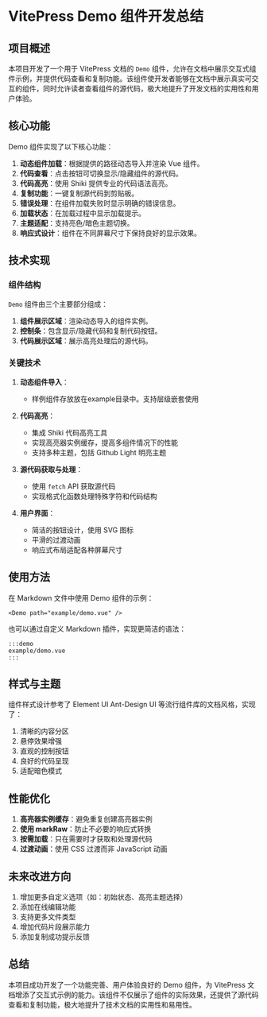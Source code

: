 # VitePress Demo 组件开发总结

## 项目概述 

本项目开发了一个用于 VitePress 文档的 `Demo` 组件，允许在文档中展示交互式组件示例，并提供代码查看和复制功能。该组件使开发者能够在文档中展示真实可交互的组件，同时允许读者查看组件的源代码，极大地提升了开发文档的实用性和用户体验。

## 核心功能

Demo 组件实现了以下核心功能：

1. **动态组件加载**：根据提供的路径动态导入并渲染 Vue 组件。
2. **代码查看**：点击按钮可切换显示/隐藏组件的源代码。
3. **代码高亮**：使用 Shiki 提供专业的代码语法高亮。
4. **复制功能**：一键复制源代码到剪贴板。
5. **错误处理**：在组件加载失败时显示明确的错误信息。
6. **加载状态**：在加载过程中显示加载提示。
7. **主题适配**：支持亮色/暗色主题切换。
8. **响应式设计**：组件在不同屏幕尺寸下保持良好的显示效果。

## 技术实现

### 组件结构

`Demo` 组件由三个主要部分组成：

1. **组件展示区域**：渲染动态导入的组件实例。
2. **控制条**：包含显示/隐藏代码和复制代码按钮。
3. **代码展示区域**：展示高亮处理后的源代码。

### 关键技术

1. **动态组件导入**：
   - 样例组件存放放在example目录中。支持层级嵌套使用

2. **代码高亮**：
   - 集成 Shiki 代码高亮工具
   - 实现高亮器实例缓存，提高多组件情况下的性能
   - 支持多种主题，包括 Github Light 明亮主题

3. **源代码获取与处理**：
   - 使用 `fetch` API 获取源代码
   - 实现格式化函数处理特殊字符和代码结构

4. **用户界面**：
   - 简洁的按钮设计，使用 SVG 图标
   - 平滑的过渡动画
   - 响应式布局适配各种屏幕尺寸

## 使用方法

在 Markdown 文件中使用 Demo 组件的示例：

```vue
<Demo path="example/demo.vue" />
```

也可以通过自定义 Markdown 插件，实现更简洁的语法：

```
:::demo
example/demo.vue
:::
```

## 样式与主题

组件样式设计参考了 Element UI Ant-Design UI 等流行组件库的文档风格，实现了：

1. 清晰的内容分区
2. 悬停效果增强
3. 直观的控制按钮
4. 良好的代码呈现
5. 适配暗色模式

## 性能优化

1. **高亮器实例缓存**：避免重复创建高亮器实例
2. **使用 markRaw**：防止不必要的响应式转换
3. **按需加载**：只在需要时才获取和处理源代码
4. **过渡动画**：使用 CSS 过渡而非 JavaScript 动画

## 未来改进方向

1. 增加更多自定义选项（如：初始状态、高亮主题选择）
2. 添加在线编辑功能
3. 支持更多文件类型
4. 增加代码片段展示能力
5. 添加复制成功提示反馈

## 总结

本项目成功开发了一个功能完善、用户体验良好的 Demo 组件，为 VitePress 文档增添了交互式示例的能力。该组件不仅展示了组件的实际效果，还提供了源代码查看和复制功能，极大地提升了技术文档的实用性和易用性。 